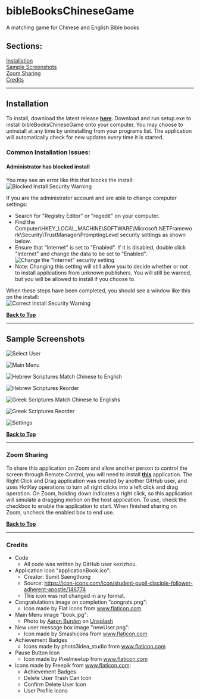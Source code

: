 # bibleBooksChineseGame
A matching game for Chinese and English Bible books

## Sections:  
[Installation](#installation)  
[Sample Screenshots](#sample-screenshots)  
[Zoom Sharing](#zoom-sharing)  
[Credits](#credits)

***
## Installation

To install, download the latest release [**here**](https://github.com/kezizhou/bibleBooksChineseGame/releases/latest).
Download and run setup.exe to install bibleBooksChineseGame onto your computer. You may choose to uninstall at any time by uninstalling from your programs list. The application will automatically check for new updates every time it is started.

### Common Installation Issues:

#### Administrator has blocked install
You may see an error like this that blocks the install:  
![Blocked Install Security Warning](documentation/blockedSecurityWarning.png)

If you are the administrator account and are able to change computer settings:  
* Search for "Registry Editor" or "regedit" on your computer.  
* Find the Computer\HKEY_LOCAL_MACHINE\SOFTWARE\Microsoft\.NETFramework\Security\TrustManager\PromptingLevel security settings as shown below.  
* Ensure that "Internet" is set to "Enabled". If it is disabled, double click "Internet" and change the data to be set to "Enabled".  
![Change the "Internet" security setting](documentation/changeSecuritySettings.png)  
* Note: Changing this setting will still allow you to decide whether or not to install applications from unknown publishers. You will still be warned, but you will be allowed to install if you choose to.  

When these steps have been completed, you should see a window like this on the install:  
![Correct Install Security Warning](documentation/correctSecurityWarning.png)

**[Back to Top](#bibleBooksChineseGame)**

***
## Sample Screenshots

![Select User](documentation/selectUser)

![Main Menu](documentation/mainMenu.png)  

![Hebrew Scriptures Match Chinese to English](documentation/hebrewMatch.png)  

![Hebrew Scriptures Reorder](documentation/hebrewReorder.png)  

![Greek Scriptures Match Chinese to Englishs](documentation/greekMatch.png)  

![Greek Scriptures Reorder](documentation/greekReorder.png)  

![Settings](documentation/settings.png)

**[Back to Top](#bibleBooksChineseGame)**

***
### Zoom Sharing
To share this application on Zoom and allow another person to control the screen through Remote Control, you will need to install [**this**](https://github.com/joshuatz/right-click-and-drag/releases/download/v0.1.0/right-click-and-drag.exe) application. The Right Click and Drag application was created by another GitHub user, and uses HotKey operations to turn all right clicks into a left click and drag operation. On Zoom, holding down indicates a right click, so this application will simulate a dragging motion on the host application. To use, check the checkbox to enable the application to start. When finished sharing on Zoom, uncheck the enabled box to end use.

**[Back to Top](#bibleBooksChineseGame)**

***
### Credits
* Code
  * All code was written by GitHub user kezizhou.
* Application Icon "applicationBook.ico": 
  * Creator: Sumit Saengthong
  * Source: https://icon-icons.com/icon/student-pupil-disciple-follower-adherent-apostle/146774
  * This icon was not changed in any format.
* Congratulations image on completion "congrats.png":
  * Icon made by Flat Icons from www.flaticon.com
* Main Menu image "book.jpg":
  * Photo by [Aaron Burden](https://unsplash.com/@aaronburden) on [Unsplash](https://unsplash.com/)
* New user message box image "newUser.png":
  * Icon made by Smashicons from www.flaticon.com
* Achievement Badges
  * Icons made by photo3idea_studio from www.flaticon.com
* Pause Button Icon
  * Icon made by Pixelmeetup from www.flaticon.com
* Icons made by Freepik from www.flaticon.com:
  * Achievement Badges
  * Delete User Trash Can Icon
  * Confirm Delete User Icon
  * User Profile Icons
